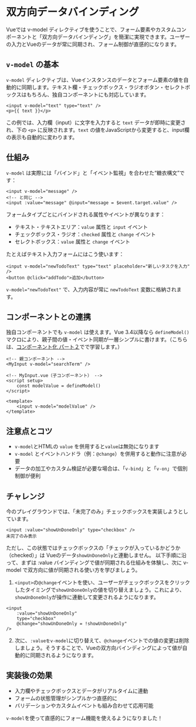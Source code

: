 # 双方向データバインディング

Vueでは v-model ディレクティブを使うことで、フォーム要素やカスタムコンポーネントと「双方向データバインディング」を簡潔に実現できます。ユーザーの入力とVueのデータが常に同期され、フォーム制御が直感的になります。

## `v-model` の基本

`v-model` ディレクティブは、Vueインスタンスのデータとフォーム要素の値を自動的に同期します。テキスト欄・チェックボックス・ラジオボタン・セレクトボックスはもちろん、独自コンポーネントにも対応しています。

```vue
<input v-model="text" type="text" />
<p>{{ text }}</p>
```

この例では、入力欄（input）に文字を入力すると `text` データが即時に変更され、下の `<p>` に反映されます。`text` の値をJavaScriptから変更すると、input欄の表示も自動的に変わります。

## 仕組み

`v-model` は実際には「バインド」と「イベント監視」を合わせた“糖衣構文”です：

```vue
<input v-model="message" />
<!-- と同じ -->
<input :value="message" @input="message = $event.target.value" />
```

フォームタイプごとにバインドされる属性やイベントが異なります：

- テキスト・テキストエリア：`value` 属性と `input` イベント  
- チェックボックス・ラジオ：`checked` 属性と `change` イベント  
- セレクトボックス：`value` 属性と `change` イベント  


たとえばテキスト入力フォームにはこう使います：

```vue
<input v-model="newTodoText" type="text" placeholder="新しいタスクを入力" />
<button @click="addTodo">追加</button>
```

`v-model="newTodoText"` で、入力内容が常に `newTodoText` 変数に格納されます。

## コンポーネントとの連携

独自コンポーネントでも `v-model` は使えます。Vue 3.4以降なら `defineModel()` マクロにより、親子間の値・イベント同期が一層シンプルに書けます。（こちらは、[コンポーネント化 パート２](componentization-2)でで学習します。）

```vue
<!-- 親コンポーネント -->
<MyInput v-model="searchTerm" />

<!-- MyInput.vue（子コンポーネント） -->
<script setup>
    const modelValue = defineModel()
</script>

<template>
    <input v-model="modelValue" />
</template>
```

## 注意点とコツ

- `v-model`とHTMLの `value` を併用すると`value`は無効になります 
- `v-model` とイベントハンドラ（例：`@change`）を併用すると動作に注意が必要
- データの加工やカスタム検証が必要な場合は、「`v-bind`」と「`v-on`」で個別制御が便利

## チャレンジ

今のプレイグラウンドでは、「未完了のみ」チェックボックスを実装しようとしています。
```vue
<input :value="showUnDoneOnly" type="checkbox" />
未完了のみ表示
```

ただし、この状態ではチェックボックスの「チェックが入っているかどうか（checked）」は Vueのデータ`showUnDoneOnly`と連動しません。
以下手順に沿って、まずは :value バインディングで値が同期される仕組みを体験し、次に v-model で双方向に値が同期される使い方を学びましょう。

1. `<input>`の`@change`イベントを使い、ユーザーがチェックボックスをクリックしたタイミングで`showUnDoneOnly`の値を切り替えましょう。これにより、`showUnDoneOnly`が操作に連動して変更されるようになります。

```vue
<input 
    :value="showUnDoneOnly" 
    type="checkbox" 
    @change="showUnDoneOnly = !showUnDoneOnly"
/>

```

2. 次に、`:valueをv-model`に切り替えて、`@change`イベントでの値の変更は削除しましょう。そうすることで、Vueの双方向バインディングによって値が自動的に同期されるようになります。

## 実装後の効果

- 入力欄やチェックボックスとデータがリアルタイムに連動  
- フォームの状態管理がシンプルかつ直感的に  
- バリデーションやカスタムイベントも組み合わせて応用可能  

 
`v-model`を使って直感的にフォーム機能を使えるようになりました！
